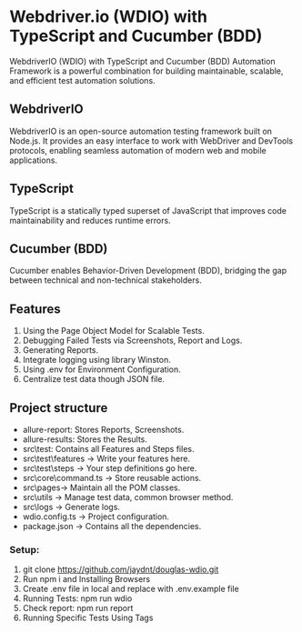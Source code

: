 # Webdriver.io (WDIO) with TypeScript and Cucumber (BDD)

WebdriverIO (WDIO) with TypeScript and Cucumber (BDD) Automation Framework is a powerful combination for building maintainable, scalable, and efficient test automation solutions.

## WebdriverIO

WebdriverIO is an open-source automation testing framework built on Node.js. It provides an easy interface to work with WebDriver and DevTools protocols, enabling seamless automation of modern web and mobile applications.

## TypeScript

TypeScript is a statically typed superset of JavaScript that improves code maintainability and reduces runtime errors.

## Cucumber (BDD)

Cucumber enables Behavior-Driven Development (BDD), bridging the gap between technical and non-technical stakeholders.

## Features

1. Using the Page Object Model for Scalable Tests.
2. Debugging Failed Tests via Screenshots, Report and Logs.
3. Generating Reports.
4. Integrate logging using library Winston.
5. Using .env for Environment Configuration.
6. Centralize test data though JSON file.

## Project structure

- allure-report: Stores Reports, Screenshots.
- allure-results: Stores the Results.
- src\test: Contains all Features and Steps files.
- src\test\features -> Write your features here.
- src\test\steps -> Your step definitions go here.
- src\core\command.ts -> Store reusable actions.
- src\pages-> Maintain all the POM classes.
- src\utils -> Manage test data, common browser method.
- src\logs -> Generate logs.
- wdio.config.ts -> Project configuration.
- package.json -> Contains all the dependencies.

### Setup:

1. git clone https://github.com/jaydnt/douglas-wdio.git
2. Run npm i and Installing Browsers
3. Create .env file in local and replace with .env.example file
4. Running Tests: npm run wdio
5. Check report: npm run report
6. Running Specific Tests Using Tags

